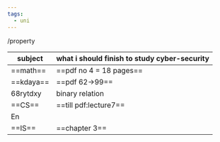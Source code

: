 ```yaml
---
tags:
  - uni
---
```

/property





| subject   | what i should finish to study cyber-security |
| --------- | -------------------------------------------- |
| ==math==  | ==pdf no 4  = 18 pages==                     |
| ==kdaya== | ==pdf 62->99==                               |
| 68rytdxy  | binary relation                              |
| ==CS==    | ==till pdf:lecture7==                        |
| En        |                                              |
| ==IS==    | ==chapter 3==                                |

